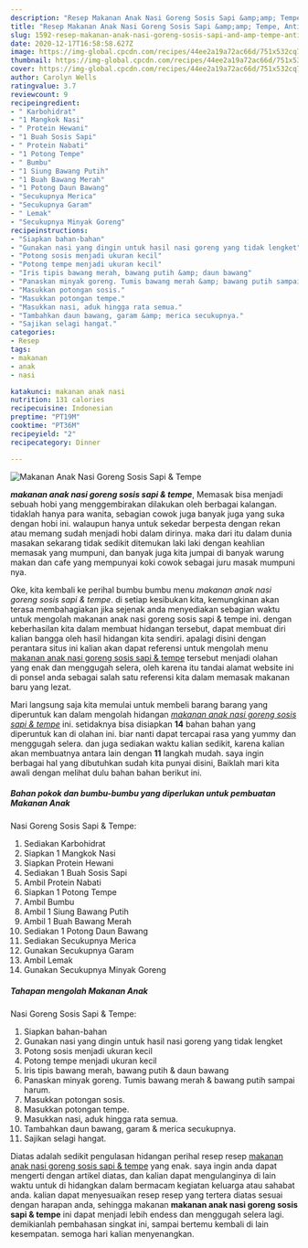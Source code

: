 ```yaml
---
description: "Resep Makanan Anak Nasi Goreng Sosis Sapi &amp;amp; Tempe, Anti Gagal"
title: "Resep Makanan Anak Nasi Goreng Sosis Sapi &amp;amp; Tempe, Anti Gagal"
slug: 1592-resep-makanan-anak-nasi-goreng-sosis-sapi-and-amp-tempe-anti-gagal
date: 2020-12-17T16:58:58.627Z
image: https://img-global.cpcdn.com/recipes/44ee2a19a72ac66d/751x532cq70/makanan-anak-nasi-goreng-sosis-sapi-tempe-foto-resep-utama.jpg
thumbnail: https://img-global.cpcdn.com/recipes/44ee2a19a72ac66d/751x532cq70/makanan-anak-nasi-goreng-sosis-sapi-tempe-foto-resep-utama.jpg
cover: https://img-global.cpcdn.com/recipes/44ee2a19a72ac66d/751x532cq70/makanan-anak-nasi-goreng-sosis-sapi-tempe-foto-resep-utama.jpg
author: Carolyn Wells
ratingvalue: 3.7
reviewcount: 9
recipeingredient:
- " Karbohidrat"
- "1 Mangkok Nasi"
- " Protein Hewani"
- "1 Buah Sosis Sapi"
- " Protein Nabati"
- "1 Potong Tempe"
- " Bumbu"
- "1 Siung Bawang Putih"
- "1 Buah Bawang Merah"
- "1 Potong Daun Bawang"
- "Secukupnya Merica"
- "Secukupnya Garam"
- " Lemak"
- "Secukupnya Minyak Goreng"
recipeinstructions:
- "Siapkan bahan-bahan"
- "Gunakan nasi yang dingin untuk hasil nasi goreng yang tidak lengket"
- "Potong sosis menjadi ukuran kecil"
- "Potong tempe menjadi ukuran kecil"
- "Iris tipis bawang merah, bawang putih &amp; daun bawang"
- "Panaskan minyak goreng. Tumis bawang merah &amp; bawang putih sampai harum."
- "Masukkan potongan sosis."
- "Masukkan potongan tempe."
- "Masukkan nasi, aduk hingga rata semua."
- "Tambahkan daun bawang, garam &amp; merica secukupnya."
- "Sajikan selagi hangat."
categories:
- Resep
tags:
- makanan
- anak
- nasi

katakunci: makanan anak nasi 
nutrition: 131 calories
recipecuisine: Indonesian
preptime: "PT19M"
cooktime: "PT36M"
recipeyield: "2"
recipecategory: Dinner

---
```



![Makanan Anak
Nasi Goreng Sosis Sapi &amp; Tempe](https://img-global.cpcdn.com/recipes/44ee2a19a72ac66d/751x532cq70/makanan-anak-nasi-goreng-sosis-sapi-tempe-foto-resep-utama.jpg)

<b><i>makanan anak
nasi goreng sosis sapi &amp; tempe</i></b>, Memasak bisa menjadi sebuah hobi yang menggembirakan dilakukan oleh berbagai kalangan. tidaklah hanya para wanita, sebagian cowok juga banyak juga yang suka dengan hobi ini. walaupun hanya untuk sekedar berpesta dengan rekan atau memang sudah menjadi hobi dalam dirinya. maka dari itu dalam dunia masakan sekarang tidak sedikit ditemukan laki laki dengan keahlian memasak yang mumpuni, dan banyak juga kita jumpai di banyak warung makan dan cafe yang mempunyai koki cowok sebagai juru masak mumpuni nya.



Oke, kita kembali ke perihal bumbu bumbu menu <i>makanan anak
nasi goreng sosis sapi &amp; tempe</i>. di setiap kesibukan kita, kemungkinan akan terasa membahagiakan jika sejenak anda menyediakan sebagian waktu untuk mengolah makanan anak
nasi goreng sosis sapi &amp; tempe ini. dengan keberhasilan kita dalam membuat hidangan tersebut, dapat membuat diri kalian bangga oleh hasil hidangan kita sendiri. apalagi disini dengan perantara situs ini kalian akan dapat referensi untuk mengolah menu <u>makanan anak
nasi goreng sosis sapi &amp; tempe</u> tersebut menjadi olahan yang enak dan menggugah selera, oleh karena itu tandai alamat website ini di ponsel anda sebagai salah satu referensi kita dalam memasak makanan baru yang lezat.


Mari langsung saja kita memulai untuk membeli barang barang yang diperuntuk kan dalam mengolah hidangan <u><i>makanan anak
nasi goreng sosis sapi &amp; tempe</i></u> ini. setidaknya bisa disiapkan <b>14</b> bahan bahan yang diperuntuk kan di olahan ini. biar nanti dapat tercapai rasa yang yummy dan menggugah selera. dan juga sediakan waktu kalian sedikit, karena kalian akan membuatnya antara lain dengan <b>11</b> langkah mudah. saya ingin berbagai hal yang dibutuhkan sudah kita punyai disini, Baiklah mari kita awali dengan melihat dulu bahan bahan berikut ini.

<!--inarticleads1-->

##### Bahan pokok dan bumbu-bumbu yang diperlukan untuk pembuatan Makanan Anak
Nasi Goreng Sosis Sapi &amp; Tempe:

1. Sediakan  Karbohidrat
1. Siapkan 1 Mangkok Nasi
1. Siapkan  Protein Hewani
1. Sediakan 1 Buah Sosis Sapi
1. Ambil  Protein Nabati
1. Siapkan 1 Potong Tempe
1. Ambil  Bumbu
1. Ambil 1 Siung Bawang Putih
1. Ambil 1 Buah Bawang Merah
1. Sediakan 1 Potong Daun Bawang
1. Sediakan Secukupnya Merica
1. Gunakan Secukupnya Garam
1. Ambil  Lemak
1. Gunakan Secukupnya Minyak Goreng




<!--inarticleads2-->

##### Tahapan mengolah Makanan Anak
Nasi Goreng Sosis Sapi &amp; Tempe:

1. Siapkan bahan-bahan
1. Gunakan nasi yang dingin untuk hasil nasi goreng yang tidak lengket
1. Potong sosis menjadi ukuran kecil
1. Potong tempe menjadi ukuran kecil
1. Iris tipis bawang merah, bawang putih &amp; daun bawang
1. Panaskan minyak goreng. Tumis bawang merah &amp; bawang putih sampai harum.
1. Masukkan potongan sosis.
1. Masukkan potongan tempe.
1. Masukkan nasi, aduk hingga rata semua.
1. Tambahkan daun bawang, garam &amp; merica secukupnya.
1. Sajikan selagi hangat.




Diatas adalah sedikit pengulasan hidangan perihal resep resep <u>makanan anak
nasi goreng sosis sapi &amp; tempe</u> yang enak. saya ingin anda dapat mengerti dengan artikel diatas, dan kalian dapat mengulanginya di lain waktu untuk di hidangkan dalam bermacam kegiatan keluarga atau sahabat anda. kalian dapat menyesuaikan resep resep yang tertera diatas sesuai dengan harapan anda, sehingga makanan <b>makanan anak
nasi goreng sosis sapi &amp; tempe</b> ini dapat menjadi lebih endess dan menggugah selera lagi. demikianlah pembahasan singkat ini, sampai bertemu kembali di lain kesempatan. semoga hari kalian menyenangkan.
